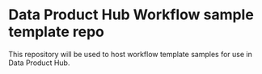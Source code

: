 # Data Product Hub Workflow sample template repo

This repository will be used to host workflow template samples for use in Data Product Hub.
